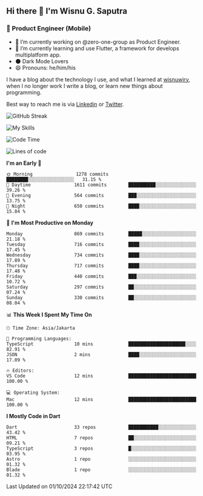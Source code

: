 ## Hi there 👋 I'm Wisnu G. Saputra

### :mobile_phone_off: Product Engineer (Mobile)

- 🔭 I’m currently working on @zero-one-group as Product Engineer.
- 🌱 I’m currently learning and use Flutter, a framework for develops multiplatform app.
- 🌑 Dark Mode Lovers
- 😄 Pronouns: he/him/his

I have a blog about the technology I use, and what I learned at [wisnuwiry](https://wisnuwiry.space/), when I no longer work I write a blog, or learn new things about programming.

Best way to reach me is via [Linkedin](https://www.linkedin.com/in/wisnu-saputra/) or [Twitter](https://twitter.com/wisnuwiry).

![GitHub Streak](https://streak-stats.demolab.com?user=wisnuwiry&theme=dark&hide_border=true)

![My Skills](https://skillicons.dev/icons?i=dart,flutter,kotlin,swift,go,js,css,neovim,git,linux&perline=5)

<!--START_SECTION:waka-->
![Code Time](http://img.shields.io/badge/Code%20Time-1%2C581%20hrs%2027%20mins-blue)

![Lines of code](https://img.shields.io/badge/From%20Hello%20World%20I%27ve%20Written-5.8%20million%20lines%20of%20code-blue)

**I'm an Early 🐤** 

```text
🌞 Morning                1278 commits        ████████░░░░░░░░░░░░░░░░░   31.15 % 
🌆 Daytime                1611 commits        ██████████░░░░░░░░░░░░░░░   39.26 % 
🌃 Evening                564 commits         ███░░░░░░░░░░░░░░░░░░░░░░   13.75 % 
🌙 Night                  650 commits         ████░░░░░░░░░░░░░░░░░░░░░   15.84 % 
```
📅 **I'm Most Productive on Monday** 

```text
Monday                   869 commits         █████░░░░░░░░░░░░░░░░░░░░   21.18 % 
Tuesday                  716 commits         ████░░░░░░░░░░░░░░░░░░░░░   17.45 % 
Wednesday                734 commits         ████░░░░░░░░░░░░░░░░░░░░░   17.89 % 
Thursday                 717 commits         ████░░░░░░░░░░░░░░░░░░░░░   17.48 % 
Friday                   440 commits         ███░░░░░░░░░░░░░░░░░░░░░░   10.72 % 
Saturday                 297 commits         ██░░░░░░░░░░░░░░░░░░░░░░░   07.24 % 
Sunday                   330 commits         ██░░░░░░░░░░░░░░░░░░░░░░░   08.04 % 
```


📊 **This Week I Spent My Time On** 

```text
🕑︎ Time Zone: Asia/Jakarta

💬 Programming Languages: 
TypeScript               10 mins             █████████████████████░░░░   82.91 % 
JSON                     2 mins              ████░░░░░░░░░░░░░░░░░░░░░   17.09 % 

🔥 Editors: 
VS Code                  12 mins             █████████████████████████   100.00 % 

💻 Operating System: 
Mac                      12 mins             █████████████████████████   100.00 % 
```

**I Mostly Code in Dart** 

```text
Dart                     33 repos            ███████████░░░░░░░░░░░░░░   43.42 % 
HTML                     7 repos             ██░░░░░░░░░░░░░░░░░░░░░░░   09.21 % 
TypeScript               3 repos             █░░░░░░░░░░░░░░░░░░░░░░░░   03.95 % 
Astro                    1 repo              ░░░░░░░░░░░░░░░░░░░░░░░░░   01.32 % 
Blade                    1 repo              ░░░░░░░░░░░░░░░░░░░░░░░░░   01.32 % 
```




 Last Updated on 01/10/2024 22:17:42 UTC
<!--END_SECTION:waka-->
